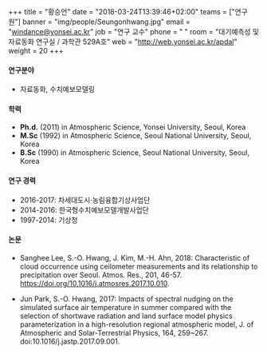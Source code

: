 +++
title = "황승언"
date = "2018-03-24T13:39:46+02:00"
teams = ["연구원"]
banner = "img/people/Seungonhwang.jpg"
email = "windance@yonsei.ac.kr"
job = "연구 교수"
phone = " "
room = "대기예측성 및 자료동화 연구실 / 과학관 529A호"
web = "http://web.yonsei.ac.kr/apdal"
weight = 20
+++

#### 연구분야
+  자료동화,  수치예보모델링

#### 학력
+ **Ph.d.**  (2011) in Atmospheric Science, Yonsei University, Seoul, Korea
+ **M.Sc**  (1992) in Atmospheric Science, Seoul National University, Seoul, Korea
+ **B.Sc**  (1990) in Atmospheric Science, Seoul National University, Seoul, Korea

#### 연구 경력
+ 2016-2017: 차세대도시·농림융합기상사업단
+ 2014-2016: 한국형수치예보모델개발사업단
+ 1997-2014: 기상청

#### 논문
+ Sanghee Lee, S.-O. Hwang, J. Kim, M.-H. Ahn, 2018: Characteristic of cloud occurrence using ceilometer measurements and its relationship to precipitation over Seoul. Atmos. Res., 201, 46-57. https://doi.org/10.1016/j.atmosres.2017.10.010.

+ Jun Park, S.-O. Hwang, 2017: Impacts of spectral nudging on the simulated surface air temperature in summer compared with the selection of shortwave radiation and land surface model physics parameterization in a high-resolution regional atmospheric model, J. of Atmospheric and Solar-Terrestrial Physics, 164, 259~267. doi:10.1016/j.jastp.2017.09.001.
